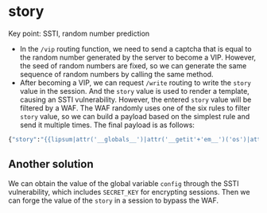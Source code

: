 # story

Key point: SSTI, random number prediction

* In the `/vip` routing function, we need to send a captcha that is equal to the random number generated by the server to become a VIP. However, the seed of random numbers are fixed, so we can generate the same sequence of random numbers by calling the same method.
* After becoming a VIP, we can request `/write` routing to write the `story` value in the session. And the `story` value is used to render a template, causing an SSTI vulnerability. However, the entered `story` value will be filtered by a WAF. The WAF randomly uses one of the six rules to filter `story` value, so we can build a payload based on the simplest rule and send it multiple times. The final payload is as follows:

```python
{"story":"{{lipsum|attr('__globals__')|attr('__getit'+'em__')('os')|attr('popen')('cat flag')|attr('read')()}}"}
```

## Another solution

We can obtain the value of the global variable `config` through the SSTI vulnerability, which includes `SECRET_KEY` for encrypting sessions. Then we can forge the value of the `story` in a session to bypass the WAF.
